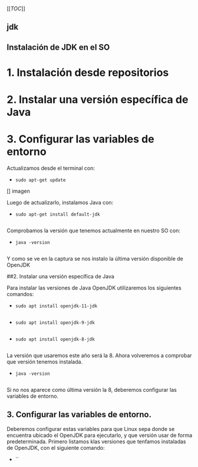 [[_TOC_]]
## jdk

## Instalación de JDK en el SO



# 1. Instalación desde repositorios

# 2. Instalar una versión específica de Java

# 3. Configurar las variables de entorno



Actualizamos desde el terminal con:
- ```sudo apt-get update```

[![]()] imagen

Luego de actualizarlo, instalamos Java con:
- `sudo apt-get install default-jdk`

![]()

Comprobamos la versión que tenemos actualmente en nuestro SO con:

- `java -version`


![]()

Y como se ve en la captura se nos instalo la última versión disponible de OpenJDK

##2. Instalar una versión específica de Java

Para instalar las versiones de Java OpenJDK utilizaremos los siguientes comandos:
- `sudo apt install openjdk-11-jdk`

![]()

- `sudo apt install openjdk-9-jdk`

![]()

- `sudo apt install openjdk-8-jdk`

![]()

La versión que usaremos este año será la 8. Ahora volveremos a comprobar que versión tenemos instalada.
- `java -version`

![]()

Si no nos aparece como última versión la 8, deberemos configurar las variables de entorno.

## 3. Configurar las variables de entorno.

Deberemos configurar estas variables para que Linux sepa donde se encuentra ubicado el OpenJDK para ejecutarlo, y que versión usar de forma predeterminada.
Primero listamos klas versiones que tenfamos instaladas de OpenJDK, con el siguiente comando:

- ``
